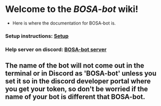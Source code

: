 # Welcome to the *BOSA-bot* wiki!

  * Here is where the documentation for BOSA-bot is.

### Setup instructions: [Setup](Bot-Setup-on-local-computer.md)

### Help server on discord: [BOSA-bot server](https://discord.gg/tmFf5zt827)

## The name of the bot will not come out in the terminal or in Discord as 'BOSA-bot' unless you set it so in the discord developer portal where you get your token, so don't be worried if the name of your bot is different that BOSA-bot. 

